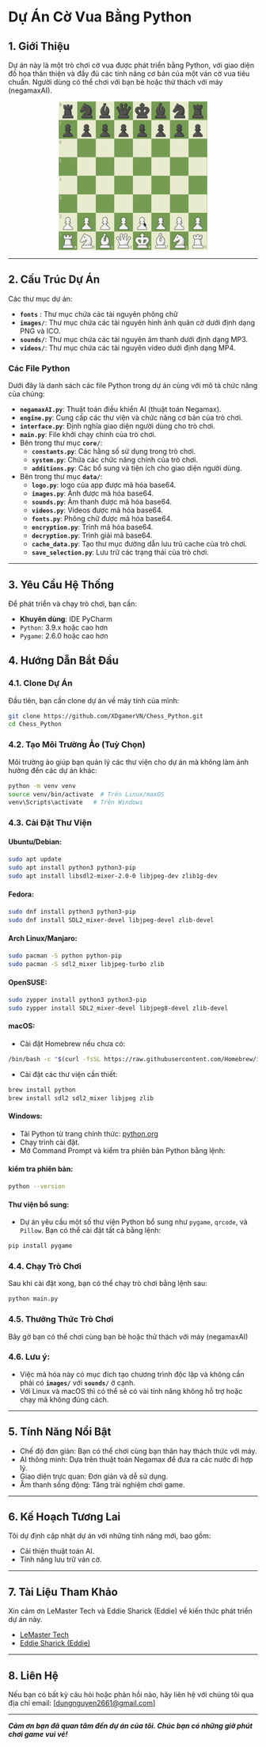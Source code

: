 # Dự Án Cờ Vua Bằng Python

## 1. Giới Thiệu

Dự án này là một trò chơi cờ vua được phát triển bằng Python, với giao diện đồ họa thân thiện và đầy đủ các tính năng cơ bản của một ván cờ vua tiêu chuẩn. Người dùng có thể chơi với bạn bè hoặc thử thách với máy (negamaxAI).

<div align="center">
    <img src="images/gameplay.gif" alt="Ảnh gif gameplay" width="300" height="300">
</div>

---

## 2. Cấu Trúc Dự Án

Các thư mục dự án:

- **`fonts`** : Thư mục chứa các tài nguyên phông chữ
- **`images/`**: Thư mục chứa các tài nguyên hình ảnh quân cờ dưới định dạng PNG và ICO.
- **`sounds/`**: Thư mục chứa các tài nguyên âm thanh dưới định dạng MP3.
- **`videos/`**: Thư mục chứa các tài nguyên video dưới định dạng MP4.

### Các File Python

Dưới đây là danh sách các file Python trong dự án cùng với mô tả chức năng của chúng:

- **`negamaxAI.py`**: Thuật toán điều khiển AI (thuật toán Negamax).
- **`engine.py`**: Cung cấp các thư viện và chức năng cơ bản của trò chơi.
- **`interface.py`**: Định nghĩa giao diện người dùng cho trò chơi.
- **`main.py`**: File khởi chạy chính của trò chơi.
- Bên trong thư mục **`core/`**:
    - **`constants.py`**: Các hằng số sử dụng trong trò chơi.
    - **`system.py`**: Chứa các chức năng chính của trò chơi.
    - **`additions.py`**: Các bổ sung và tiện ích cho giao diện người dùng.
- Bên trong thư mục **`data/`**:
    - **`logo.py`**: logo của app được mã hóa base64.
    - **`images.py`**: Ảnh được mã hóa base64.
    - **`sounds.py`**: Âm thanh được mã hóa base64.
    - **`videos.py`**: Videos được mã hóa base64.
    - **`fonts.py`**: Phông chữ được mã hóa base64.
    - **`encryption.py`**: Trình mã hóa base64.
    - **`decryption.py`**: Trình giải mã base64.
    - **`cache_data.py`**: Tạo thư mục đường dẫn lưu trũ cache của trò chơi.
    - **`save_selection.py`**: Lưu trữ các trạng thái của trò chơi.

---

## 3. Yêu Cầu Hệ Thống

Để phát triển và chạy trò chơi, bạn cần:

- **Khuyên dùng**: IDE PyCharm
- `Python`: 3.9.x hoặc cao hơn
- `Pygame`: 2.6.0 hoặc cao hơn

## 4. Hướng Dẫn Bắt Đầu

### 4.1. Clone Dự Án

Đầu tiên, bạn cần clone dự án về máy tính của mình:

```bash
git clone https://github.com/XDgamerVN/Chess_Python.git
cd Chess_Python
```

### 4.2. Tạo Môi Trường Ảo (Tuỳ Chọn)

Môi trường ảo giúp bạn quản lý các thư viện cho dự án mà không làm ảnh hưởng đến các dự án khác:

```bash 
python -m venv venv
source venv/bin/activate  # Trên Linux/maxOS
venv\Scripts\activate   # Trên Windows
```

### 4.3. Cài Đặt Thư Viện

#### Ubuntu/Debian:

```bash
sudo apt update
sudo apt install python3 python3-pip
sudo apt install libsdl2-mixer-2.0-0 libjpeg-dev zlib1g-dev
```

#### Fedora:

```bash
sudo dnf install python3 python3-pip
sudo dnf install SDL2_mixer-devel libjpeg-devel zlib-devel
```

#### Arch Linux/Manjaro:

```bash
sudo pacman -S python python-pip
sudo pacman -S sdl2_mixer libjpeg-turbo zlib
```

#### OpenSUSE:

```bash
sudo zypper install python3 python3-pip
sudo zypper install SDL2_mixer-devel libjpeg8-devel zlib-devel
```

#### macOS:

- Cài đặt Homebrew nếu chưa có:

```bash
/bin/bash -c "$(curl -fsSL https://raw.githubusercontent.com/Homebrew/install/HEAD/install.sh)"
```

- Cài đặt các thư viện cần thiết:

```bash
brew install python
brew install sdl2 sdl2_mixer libjpeg zlib
```

#### Windows:

- Tải Python từ trang chính thức: [python.org](https://www.python.org/)
- Chạy trình cài đặt.
- Mở Command Prompt và kiểm tra phiên bản Python bằng lệnh:

#### kiểm tra phiên bản:

```bash
python --version
```

#### Thư viện bổ sung:

- Dự án yêu cầu một số thư viện Python bổ sung như `pygame`, `qrcode`, và `Pillow`. Bạn có thể cài đặt tất cả bằng lệnh:

```bash
pip install pygame 
```

### 4.4. Chạy Trò Chơi

Sau khi cài đặt xong, bạn có thể chạy trò chơi bằng lệnh sau:

```bash
python main.py
```

### 4.5. Thưởng Thức Trò Chơi

Bây gờ bạn có thể chơi cùng bạn bè hoặc thử thách với máy (negamaxAI)

### 4.6. Lưu ý:

- Việc mã hóa này có mục đích tạo chương trình độc lập và không cần phải có **`images/`** với **`sounds/`** ở cạnh.
- Với Linux và macOS thì có thể sẽ có vài tính năng không hỗ trợ hoặc chạy mã không đúng cách.

---

## 5. Tính Năng Nổi Bật

- Chế độ đơn giản: Bạn có thể chơi cùng bạn thân hay thách thức với máy. 
- AI thông minh: Dựa trên thuật toán Negamax để đưa ra các nước đi hợp lý.
- Giao diện trực quan: Đơn giản và dễ sử dụng.
- Âm thanh sống động: Tăng trải nghiệm chơi game.

---

## 6. Kế Hoạch Tương Lai

Tôi dự định cập nhật dự án với những tính năng mới, bao gồm:

- Cải thiện thuật toán AI.
- Tính năng lưu trữ ván cờ.

---

## 7. Tài Liệu Tham Khảo

Xin cảm ơn LeMaster Tech và Eddie Sharick (Eddie) về kiến thức phát triển dự án này.
- [LeMaster Tech](https://www.youtube.com/@lemastertech)
- [Eddie Sharick (Eddie)](https://www.youtube.com/@eddiesharick6649)

---

## 8. Liên Hệ

Nếu bạn có bất kỳ câu hỏi hoặc phản hồi nào, hãy liên hệ với chúng tôi qua địa chỉ email: [dungnguyen2661@gmail.com]

---

**_Cảm ơn bạn đã quan tâm đến dự án của tôi. Chúc bạn có những giờ phút chơi game vui vẻ!_**
